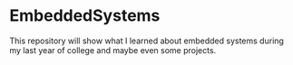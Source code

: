 # EmbeddedSystems
This repository will show what I learned about embedded systems during my last year of college and maybe even some projects.
